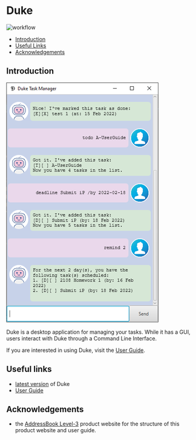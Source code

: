 # Duke
![workflow](https://github.com/cpwill01/ip/workflows/Java%20CI/badge.svg)
- [Introduction](#introduction)
- [Useful Links](#useful-links)
- [Acknowledgements](#acknowledgements)


## Introduction
![Ui](./Ui.png)

Duke is a desktop application for managing your tasks. While it has a GUI,
users interact with Duke through a Command Line Interface.

If you are interested in using Duke, visit the [User Guide](./UserGuide.md).


## Useful links
- [latest version](https://github.com/cpwill01/ip/releases/latest) of Duke
- [User Guide](./UserGuide.md)

## Acknowledgements
- the [AddressBook Level-3](https://se-education.org/addressbook-level3/)
  product website for the structure of this product website and user guide.
